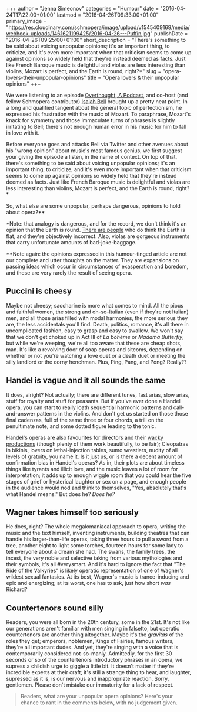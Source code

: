 +++
author = "Jenna Simeonov"
categories = "Humour"
date = "2016-04-24T17:22:00+01:00"
lastmod = "2016-04-26T09:33:00+01:00"
primary_image = "https://res.cloudinary.com/schmopera/image/upload/v1545409169/media/webhook-uploads/1461621199425/2016-04-26---Puffin.jpg"
publishDate = "2016-04-26T09:25:00+01:00"
short_description = "There&#039;s something to be said about voicing unpopular opinions; it&#039;s an important thing, to criticize, and it&#039;s even more important when that criticism seems to come up against opinions so widely held that they&#039;re instead deemed as facts. Just like French Baroque music is delightful and violas are less interesting than violins, Mozart is perfect, and the Earth is round, right?*"
slug = "opera-lovers-their-unpopular-opinions"
title = "Opera lovers &amp; their unpopular opinions"
+++

We were listening to an episode [Overthought, A Podcast](http://www.overthoughtpodcast.com/), and co-host (and fellow Schmopera contributor) [Isaiah Bell](/on-the-ego/) brought up a pretty neat point. In a long and qualified tangent about the general topic of perfectionism, he expressed his frustration with the music of Mozart. To paraphrase, Mozart's knack for symmetry and those immaculate turns of phrases is slightly irritating to Bell; there's not enough human error in his music for him to fall in love with it.

Before everyone goes and attacks Bell via Twitter and other avenues about his "wrong opinion" about music's most famous genius, we first suggest your giving the episode a listen, in the name of context. On top of that, there's something to be said about voicing unpopular opinions; it's an important thing, to criticize, and it's even more important when that criticism seems to come up against opinions so widely held that they're instead deemed as facts. Just like French Baroque music is delightful and violas are less interesting than violins, Mozart is perfect, and the Earth is round, right?\*

So, what else are some unpopular, perhaps dangerous, opinions to hold about opera?\*\*

\*Note: that analogy is dangerous, and for the record, we don't think it's an opinion that the Earth is round. [There are people](http://www.theflatearthsociety.org/cms/) who do think the Earth is flat, and they're objectively incorrect. Also, violas are gorgeous instruments that carry unfortunate amounts of bad-joke-baggage.

\*\*Note again: the opinions expressed in this humour-tinged article are not our complete and utter thoughts on the matter. They are expansions on passing ideas which occur in circumstances of exasperation and boredom, and these are very rarely the result of seeing opera.

## Puccini is cheesy

Maybe not cheesy; saccharine is more what comes to mind. All the pious and faithful women, the strong and oh-so-Italian (even if they're not Italian) men, and all those arias filled with modal harmonies, the more serious they are, the less accidentals you'll find. Death, politics, romance, it's all there in uncomplicated fashion, easy to grasp and easy to swallow. We won't say that we don't get choked up in Act III of *La bohème* or *Madama Butterfly*, but while we're weeping, we're all too aware that these are cheap shots, man. It's like a revolving door of soap operas and sitcoms, depending on whether or not you're watching a love duet or a death duet or meeting the silly landlord or the corny henchman. Plus, Ping, Pang, and Pong? Really??

## Handel is vague and it all sounds the same

It does, alright? Not actually; there are different tunes, fast arias, slow arias, stuff for royalty and stuff for peasants. But if you've ever done a Handel opera, you can start to really loath sequential harmonic patterns and call-and-answer patterns in the violins. And don't get us started on those those final cadenzas, full of the same three or four chords, a trill on the penultimate note, and some dotted figure leading to the tonic. 

Handel's operas are also favourites for directors and their [wacky productions](/5-times-handel-got-weird/) (though plenty of them work beautifully, to be fair); Cleopatras in bikinis, lovers on lethal-injection tables, sumo wrestlers, nudity of all levels of gratuity, you name it. Is it just us, or is there a decent amount of confirmation bias in Handel's operas? As in, their plots are about timeless things like tyrants and illicit love, and the music leaves a lot of room for interpretation; it adds up to enough wiggle room that you could hear the five stages of grief or hysterical laughter or sex on a page, and enough people in the audience would nod and think to themselves, "Yes, absolutely that's what Handel means." But does he? *Does he?*

## Wagner takes himself too seriously

He does, right? The whole megalomaniacal approach to opera, writing the music and the text himself, inventing instruments, building theatres that can handle his larger-than-life operas, taking three hours to pull a sword from a tree, another eight to light some torches, fourteen hours for some lady to tell everyone about a dream she had. The swans, the family trees, the incest, the very noble and selective taking from various mythologies and their symbols, it's all #verysmart. And it's hard to ignore the fact that "The Ride of the Valkyries" is likely operatic representation of one of Wagner's wildest sexual fantasies. At its best, Wagner's music is trance-inducing and epic and energizing; at its worst, one has to ask, just how short *was* Richard?

## Countertenors sound silly

Readers, you were all born in the 20th century, some in the 21st. It's not like our generations aren't familiar with men singing in falsetto, but operatic countertenors are another thing altogether. Maybe it's the *gravitas* of the roles they get; emperors, noblemen, Kings of Fairies, famous writers, they're all important dudes. And yet, they're singing with a voice that is contemporarily considered not-so-manly. Admittedly, for the first 30 seconds or so of the countertenors introductory phrases in an opera, we supress a childish urge to giggle a little bit. It doesn't matter if they're incredible experts at their craft; it's still a strange thing to hear, and laughter, supressed as it is, is our nervous and inappropriate reaction. Sorry, gentlemen. Please don't mistake our immaturity for a lack of respect.

>Readers, what are your unpopular opera opinions? Here's your chance to rant in the comments below, with no judgement given.
